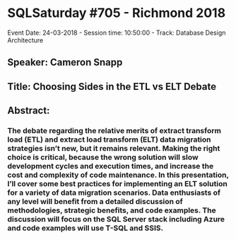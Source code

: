 # SQLSaturday #705 - Richmond 2018
Event Date: 24-03-2018 - Session time: 10:50:00 - Track: Database Design  Architecture
## Speaker: Cameron Snapp
## Title: Choosing Sides in the ETL vs ELT Debate
## Abstract:
### The debate regarding the relative merits of extract transform load (ETL) and extract load transform (ELT) data migration strategies isn’t new, but it remains relevant. Making the right choice is critical, because the wrong solution will slow development cycles and execution times, and increase the cost and complexity of code maintenance.  In this presentation, I’ll cover some best practices for implementing an ELT solution for a variety of data migration scenarios.  Data enthusiasts of any level will benefit from a detailed discussion of methodologies, strategic benefits, and code examples.  The discussion will focus on the SQL Server stack including Azure and code examples will use T-SQL and SSIS.
